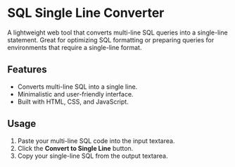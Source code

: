 # SQL Single Line Converter

A lightweight web tool that converts multi-line SQL queries into a single-line statement. Great for optimizing SQL formatting or preparing queries for environments that require a single-line format.

## Features

- Converts multi-line SQL into a single line.
- Minimalistic and user-friendly interface.
- Built with HTML, CSS, and JavaScript.

## Usage

1. Paste your multi-line SQL code into the input textarea.
2. Click the **Convert to Single Line** button.
3. Copy your single-line SQL from the output textarea.
